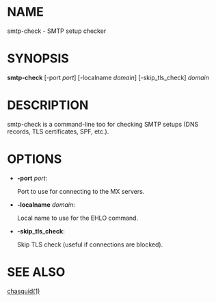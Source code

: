 # NAME

smtp-check - SMTP setup checker

# SYNOPSIS

**smtp-check** \[-port _port_\] \[-localname _domain_\] \[-skip\_tls\_check\] _domain_

# DESCRIPTION

smtp-check is a command-line too for checking SMTP setups (DNS records, TLS
certificates, SPF, etc.).

# OPTIONS

- **-port** _port_:

    Port to use for connecting to the MX servers.

- **-localname** _domain_:

    Local name to use for the EHLO command.

- **-skip\_tls\_check**:

    Skip TLS check (useful if connections are blocked).

# SEE ALSO

[chasquid(1)](chasquid.1.md)
